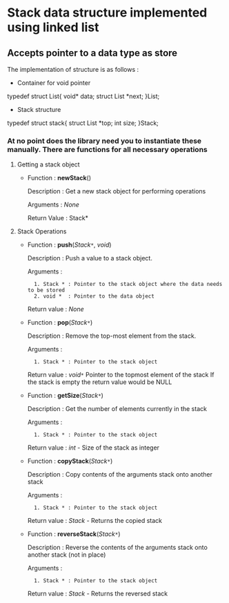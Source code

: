 # Stack data structure implemented using linked list

## Accepts pointer to a data type as store

The implementation of structure is as follows : 

* Container for void pointer

typedef struct List{
	void* data;
	struct List *next;
}List; 

* Stack structure

typedef struct stack{
	struct List *top;
	int size;
}Stack; 

### At no point does the library need you to instantiate these manually. There are functions for all necessary operations

1. Getting a stack object

    * Function : **newStack**()

        Description : Get a new stack object for performing operations
        
        Arguments : *None*
        
        Return Value : Stack*

    
2. Stack Operations

    * Function : **push**(*Stack`*`*, *void*)

        Description : Push a value to a stack object.

        Arguments : 

            1. Stack * : Pointer to the stack object where the data needs to be stored
            2. void *  : Pointer to the data object

        Return value : *None*

    * Function : **pop**(*Stack`*`*)

        Description : Remove the top-most element from the stack.

        Arguments : 

            1. Stack * : Pointer to the stack object 

        Return value : *void`*`* 
            Pointer to the topmost element of the stack
            If the stack is empty the return value would be NULL

    * Function : **getSize**(*Stack`*`*)

        Description : Get the number of elements currently in the stack

        Arguments : 

            1. Stack * : Pointer to the stack object 

        Return value : *int* - Size of the stack as integer

    * Function : **copyStack**(*Stack`*`*)

        Description : Copy contents of the arguments stack onto another stack

        Arguments : 

            1. Stack * : Pointer to the stack object 

        Return value : *Stack* - Returns the copied stack

    * Function : **reverseStack**(*Stack`*`*)

        Description : Reverse the contents of the arguments stack onto another stack (not in place)

        Arguments : 

            1. Stack * : Pointer to the stack object 

        Return value : *Stack* - Returns the reversed stack